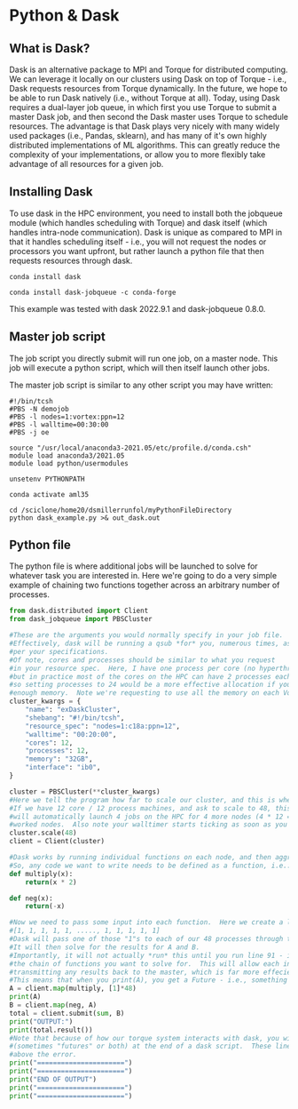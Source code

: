 # Python & Dask

## What is Dask?

Dask is an alternative package to MPI and Torque for distributed computing. We can leverage it locally on our clusters using Dask on top of Torque - i.e., Dask requests resources from Torque dynamically. In the future, we hope to be able to run Dask natively (i.e., without Torque at all). Today, using Dask requires a dual-layer job queue, in which first you use Torque to submit a master Dask job, and then second the Dask master uses Torque to schedule resources. The advantage is that Dask plays very nicely with many widely used packages (i.e., Pandas, sklearn), and has many of it's own highly distributed implementations of ML algorithms. This can greatly reduce the complexity of your implementations, or allow you to more flexibly take advantage of all resources for a given job.

## Installing Dask

To use dask in the HPC environment, you need to install both the jobqueue module (which handles scheduling with Torque) and dask itself (which handles intra-node communication). Dask is unique as compared to MPI in that it handles scheduling itself - i.e., you will not request the nodes or processors you want upfront, but rather launch a python file that then requests resources through dask.

`conda install dask`

`conda install dask-jobqueue -c conda-forge`

This example was tested with dask 2022.9.1 and dask-jobqueue 0.8.0.

## Master job script

The job script you directly submit will run one job, on a master node. This job will execute a python script, which will then itself launch other jobs.

The master job script is similar to any other script you may have written:

```
#!/bin/tcsh
#PBS -N demojob
#PBS -l nodes=1:vortex:ppn=12
#PBS -l walltime=00:30:00
#PBS -j oe

source "/usr/local/anaconda3-2021.05/etc/profile.d/conda.csh"
module load anaconda3/2021.05
module load python/usermodules

unsetenv PYTHONPATH

conda activate aml35

cd /sciclone/home20/dsmillerrunfol/myPythonFileDirectory
python dask_example.py >& out_dask.out
```

## Python file

The python file is where additional jobs will be launched to solve for whatever task you are interested in. Here we're going to do a very simple example of chaining two functions together across an arbitrary number of processes.

```python
from dask.distributed import Client
from dask_jobqueue import PBSCluster

#These are the arguments you would normally specify in your job file.
#Effectively, dask will be running a qsub *for* you, numerous times, as 
#per your specifications.
#Of note, cores and processes should be similar to what you request
#in your resource spec.  Here, I have one process per core (no hyperthreading),
#but in practice most of the cores on the HPC can have 2 processes each, 
#so setting processes to 24 would be a more effective allocation if you have
#enough memory.  Note we're requesting to use all the memory on each Vortex node (32gb).
cluster_kwargs = {
    "name": "exDaskCluster",
    "shebang": "#!/bin/tcsh",
    "resource_spec": "nodes=1:c18a:ppn=12",
    "walltime": "00:20:00",
    "cores": 12,
    "processes": 12,
    "memory": "32GB",
    "interface": "ib0",
}

cluster = PBSCluster(**cluster_kwargs)
#Here we tell the program how far to scale our cluster, and this is where the magic comes in.
#If we have 12 core / 12 process machines, and ask to scale to 48, this single line of code
#will automatically launch 4 jobs on the HPC for 4 more nodes (4 * 12 = 48).  These are our
#worked nodes.  Also note your walltimer starts ticking as soon as you run this line.
cluster.scale(48)
client = Client(cluster)

#Dask works by running individual functions on each node, and then aggregating the results.
#So, any code we want to write needs to be defined as a function, i.e.:
def multiply(x):
    return(x * 2)

def neg(x):
    return(-x)

#Now we need to pass some input into each function.  Here we create a list of 1's, with 48 entries, i.e.:
#[1, 1, 1, 1, 1, ....., 1, 1, 1, 1, 1]
#Dask will pass one of those "1"s to each of our 48 processes through the client.map command.
#It will then solve for the results for A and B.
#Importantly, it will not actually *run* this until you run line 91 - i.e., you need to submit
#the chain of functions you want to solve for.  This will allow each individual process to solve A, then B, without
#transmitting any results back to the master, which is far more effecient.
#This means that when you print(A), you get a Future - i.e., something that is pending until a submission.
A = client.map(multiply, [1]*48)
print(A)
B = client.map(neg, A)
total = client.submit(sum, B)
print("OUTPUT:")
print(total.result())
#Note that because of how our torque system interacts with dask, you will always get a "cancelled" error
#(sometimes "futures" or both) at the end of a dask script.  These lines are just so you can see your outputs
#above the error.
print("======================")
print("======================")
print("END OF OUTPUT")
print("======================")
print("======================")
```
